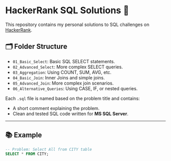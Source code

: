 # HackerRank SQL Solutions 💾

This repository contains my personal solutions to SQL challenges on [HackerRank](https://www.hackerrank.com/).

## 🗂️ Folder Structure

- `01_Basic_Select`: Basic SQL SELECT statements.
- `02_Advanced_Select`: More complex SELECT queries.
- `03_Aggregation`: Using COUNT, SUM, AVG, etc.
- `04_Basic_Join`: Inner Joins and simple joins.
- `05_Advanced_Join`: More complex join scenarios.
- `06_Alternative_Queries`: Using CASE, IF, or nested queries.

Each `.sql` file is named based on the problem title and contains:
- A short comment explaining the problem.
- Clean and tested SQL code written for **MS SQL Server**.

---

## 📚 Example

```sql
-- Problem: Select All from CITY table
SELECT * FROM CITY;
